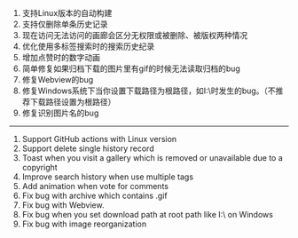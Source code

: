 1. 支持Linux版本的自动构建
2. 支持仅删除单条历史记录
3. 现在访问无法访问的画廊会区分无权限或被删除、被版权两种情况
4. 优化使用多标签搜索时的搜索历史纪录
5. 增加点赞时的数字动画
6. 简单修复如果归档下载的图片里有gif的时候无法读取归档的bug
7. 修复Webview的bug
8. 修复Windows系统下当你设置下载路径为根路径，如I:\时发生的bug。（不推荐下载路径设置为根路径）
9. 修复识别图片名的bug

------------------------------------------------------------------------------------------

1. Support GitHub actions with Linux version
2. Support delete single history record
3. Toast when you visit a gallery which is removed or unavailable due to a copyright
4. Improve search history when use multiple tags
5. Add animation when vote for comments
6. Fix bug with archive which contains .gif
7. Fix bug with Webview.
8. Fix bug when you set download path at root path like I:\ on Windows
9. Fix bug with image reorganization